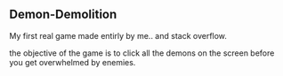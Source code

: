 ## Demon-Demolition
My first real game made entirly by me.. and stack overflow.

the objective of the game is to click all the demons on the screen before you get overwhelmed by enemies.

